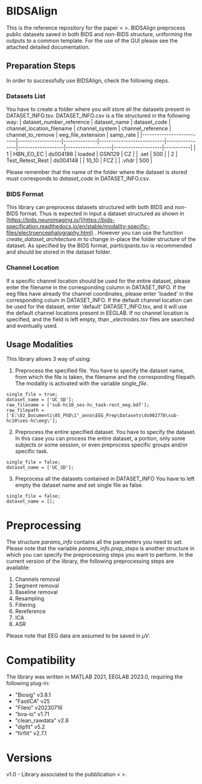 # BIDSAlign
This is the reference repository for the paper < >.
BIDSAlign preprocess public datasets saved in both BIDS and non-BIDS structure, uniforming the outputs to a common template.
For the use of the GUI please see the attached detailed documentation.

## Preparation Steps
In order to successfully use BIDSAlign, check the following steps.

### Datasets List
You have to create a folder where you will store all the datasets present in DATASET_INFO.tsv. 
DATASET_INFO.csv is a file structured in the following way:
| dataset_number_reference | dataset_name     | dataset_code | channel_location_filename | channel_system | channel_reference | channel_to_remove | eeg_file_extension | samp_rate |
|--------------------------|------------------|--------------|---------------------------|----------------|-------------------|-------------------|--------------------|-----------|
| 1                        | HBN_EO_EC        | ds004186     | loaded                    | GSN129         | CZ                |                   | .set               | 500       |
| 2                        | Test_Retest_Rest | ds004148     |                           | 10_10          | FCZ               |                   | .vhdr              | 500       |

Please remember that the name of the folder where the dataset is stored must corresponds to *dataset_code* in DATASET_INFO.csv. 

### BIDS Format
This library can preprocess datasets structured with both BIDS and non-BIDS format. Thus is expected in input a dataset structured as shown in [https://bids.neuroimaging.io/](https://bids-specification.readthedocs.io/en/stable/modality-specific-files/electroencephalography.html) .
However you can use the function *create_dataset_architecture.m* to change in-place the folder structure of the dataset.
As specified by the BIDS format, *participants.tsv* is recommended and should be stored in the dataset folder.

### Channel Location
If a specific channel location should be used for the entire dataset, please enter the filename in the corresponding column in DATASET_INFO.
If the eeg files have already the channel coordinates, please enter 'loaded' in the corresponding colum in DATASET_INFO.
If the default channel location can be used for the dataset, enter 'default' DATASET_INFO.tsv, and it will use the default channel locations present in EEGLAB.
If no channel location is specified, and the field is left empty, than *_electrodes.tsv* files are searched and eventually used.

## Usage Modalities
This library allows 3 way of using:
1. Preprocess the specified file.
You have to specify the dataset name, from which the file is taken, the filename and the corresponding filepath. The modality is activated with the variable *single_file*.
```
single_file = true;
dataset_name = ['UC_SD'];
raw_filename = ['sub-hc10_ses-hc_task-rest_eeg.bdf']; 
raw_filepath = ['E:\02_Documenti\05_PhD\1°_anno\EEG_Prep\Datasets\ds002778\sub-hc10\ses-hc\eeg\'];
```
2. Preprocess the entire specified dataset.
You have to specify the dataset. In this case you can process the entire dataset, a portion, only some subjects or some session, or even preprocess specific groups and/or specific task.
```
single_file = false;
dataset_name = ['UC_SD'];
```
3. Preprocess all the datasets contained in DATASET_INFO
You have to left empty the dataset name and set single file as false.
```
single_file = false;
dataset_name = [];
```


# Preprocessing
The structure *params_info* contains all the parameters you need to set. Please note that the variable *params_info.prep_steps* is another structure in which you can specify the preprocessing steps you want to perform. 
In the current version of the library, the following preprocessing steps are available:
1. Channels removal
2. Segment removal
3. Baseline removal
4. Resampling
5. Filtering
6. Rereference
7. ICA
8. ASR

Please note that EEG data are assumed to be saved in $\mu V$.


# Compatibility
The library was written in MATLAB 2021, EEGLAB 2023.0, requiring the following plug-in:
- "Biosig" v3.8.1
- "FastICA" v25
- "Fileio" v20230716
- "bva-io" v1.71
- "clean_rawdata" v2.8
- "dipfit" v5.2
- "firfilt" v2.7.1

# Versions
v1.0 - Library associated to the pubblication < >.




